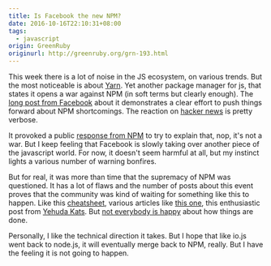 ```yaml
---
title: Is Facebook the new NPM?
date: 2016-10-16T22:10:31+08:00
tags:
  - javascript
origin: GreenRuby
originurl: http://greenruby.org/grn-193.html
---
```

This week there is a lot of noise in the JS ecosystem, on various trends. But
the most noticeable is about [Yarn][yarn]. Yet another package manager for js,
that states it opens a war against NPM (in soft terms but clearly enough). The
[long post from Facebook][yarnf] about it demonstrates a clear effort to push
things forward about NPM shortcomings. The reaction on [hacker news][hnyarn]
is pretty verbose.

It provoked a public [response from NPM][npmyarn] to try to explain that, nop,
it's not a war. But I keep feeling that Facebook is slowly taking over another
piece of the javascript world. For now, it doesn't seem harmful at all, but my
instinct lights a various number of warning bonfires.

But for real, it was more than time that the supremacy of NPM was questioned.
It has a lot of flaws and the number of posts about this event proves that the
community was kind of waiting for something like this to happen. Like this
[cheatsheet][yarncheat], various articles like [this one][articleyarn], this
enthusiastic post from [Yehuda Kats][yarnyehuda]. But [not everybody is happy][yarnmore]
about how things are done.

Personally, I like the technical direction it takes. But I hope that like
io.js went back to node.js, it will eventually merge back to NPM, really. But
I have the feeling it is not going to happen.

[yarn]: https://yarnpkg.com/
[hnyarn]: https://news.ycombinator.com/item?id=12684980
[yarnf]: https://code.facebook.com/posts/1840075619545360
[npmyarn]: http://blog.npmjs.org/post/151660845210/hello-yarn
[yarncheat]: https://shift.infinite.red/npm-vs-yarn-cheat-sheet-8755b092e5cc#.d5wnp2yf9
[articleyarn]: http://www.infoworld.com/article/3130179/javascript/facebook-spins-yarn-to-replace-npm-packager.html
[yarnyehuda]: http://yehudakatz.com/2016/10/11/im-excited-to-work-on-yarn-the-new-js-package-manager-2/
[yarnmore]: https://medium.com/@boennemann/questions-i-wish-yarn-had-answered-on-day-1-ec0db7458107#.r1kyqfnwr 
